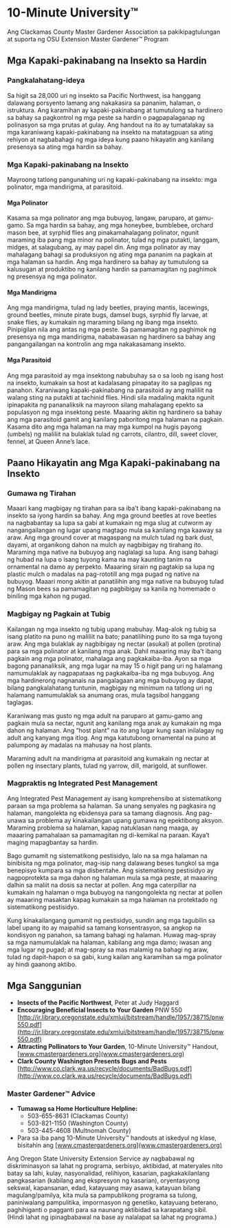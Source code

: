 # 10-Minute University™  
Ang Clackamas County Master Gardener Association sa pakikipagtulungan at suporta ng OSU Extension Master Gardener™ Program  

## Mga Kapaki-pakinabang na Insekto sa Hardin  
### Pangkalahatang-ideya  
Sa higit sa 28,000 uri ng insekto sa Pacific Northwest, isa hanggang dalawang porsyento lamang ang nakakasira sa pananim, halaman, o istruktura. Ang karamihan ay kapaki-pakinabang at tumutulong sa hardinero sa bahay sa pagkontrol ng mga peste sa hardin o pagpapalaganap ng polinasyon sa mga prutas at gulay. Ang handout na ito ay tumatalakay sa mga karaniwang kapaki-pakinabang na insekto na matatagpuan sa ating rehiyon at nagbabahagi ng mga ideya kung paano hikayatin ang kanilang presensya sa ating mga hardin sa bahay.  

### Mga Kapaki-pakinabang na Insekto  
Mayroong tatlong pangunahing uri ng kapaki-pakinabang na insekto: mga polinator, mga mandirigma, at parasitoid.  

#### Mga Polinator  
Kasama sa mga polinator ang mga bubuyog, langaw, paruparo, at gamu-gamo. Sa mga hardin sa bahay, ang mga honeybee, bumblebee, orchard mason bee, at syrphid flies ang pinakamahalagang polinator, ngunit maraming iba pang mga minor na polinator, tulad ng mga putakti, langgam, midges, at salagubang, ay may papel din. Ang mga polinator ay may mahalagang bahagi sa produksiyon ng ating mga pananim na pagkain at mga halaman sa hardin. Ang mga hardinero sa bahay ay tumutulong sa kalusugan at produktibo ng kanilang hardin sa pamamagitan ng paghimok ng presensya ng mga polinator.  

#### Mga Mandirigma  
Ang mga mandirigma, tulad ng lady beetles, praying mantis, lacewings, ground beetles, minute pirate bugs, damsel bugs, syrphid fly larvae, at snake flies, ay kumakain ng maraming bilang ng ibang mga insekto. Pinipigilan nila ang antas ng mga peste. Sa pamamagitan ng paghimok ng presensya ng mga mandirigma, nababawasan ng hardinero sa bahay ang pangangailangan na kontrolin ang mga nakakasamang insekto.  

#### Mga Parasitoid  
Ang mga parasitoid ay mga insektong nabubuhay sa o sa loob ng isang host na insekto, kumakain sa host at kadalasang pinapatay ito sa paglipas ng panahon. Karaniwang kapaki-pakinabang na parasitoid ay ang maliliit na walang sting na putakti at tachinid flies. Hindi sila madaling makita ngunit ipinapakita ng pananaliksik na mayroon silang mahalagang epekto sa populasyon ng mga insektong peste. Maaaring akitin ng hardinero sa bahay ang mga parasitoid gamit ang kanilang paboritong mga halaman na pagkain. Kasama dito ang mga halaman na may mga kumpol na hugis payong (umbels) ng maliliit na bulaklak tulad ng carrots, cilantro, dill, sweet clover, fennel, at Queen Anne’s lace.  

## Paano Hikayatin ang Mga Kapaki-pakinabang na Insekto  

### Gumawa ng Tirahan  
Maaari kang magbigay ng tirahan para sa iba’t ibang kapaki-pakinabang na insekto sa iyong hardin sa bahay. Ang mga ground beetles at rove beetles na nagbabantay sa lupa sa gabi at kumakain ng mga slug at cutworm ay nangangailangan ng lugar upang magtago mula sa kanilang mga kaaway sa araw. Ang mga ground cover at magaspang na mulch tulad ng bark dust, dayami, at organikong dahon na mulch ay nagbibigay ng tirahang ito. Maraming mga native na bubuyog ang naglalagi sa lupa. Ang isang bahagi ng hubad na lupa o isang tuyong kama na may kaunting tanim na ornamental na damo ay perpekto. Maaaring sirain ng pagtakip sa lupa ng plastic mulch o madalas na pag-rototill ang mga pugad ng native na bubuyog. Maaari mong akitin at panatilihin ang mga native na bubuyog tulad ng Mason bees sa pamamagitan ng pagbibigay sa kanila ng homemade o biniling mga kahon ng pugad.  

### Magbigay ng Pagkain at Tubig  
Kailangan ng mga insekto ng tubig upang mabuhay. Mag-alok ng tubig sa isang platito na puno ng maliliit na bato; panatilihing puno ito sa mga tuyong araw. Ang mga bulaklak ay nagbibigay ng nectar (asukal) at pollen (protina) para sa mga polinator at kanilang mga anak. Dahil maaaring may iba’t ibang pagkain ang mga polinator, mahalaga ang pagkakaiba-iba. Ayon sa mga bagong pananaliksik, ang mga lugar na may 15 o higit pang uri ng halamang namumulaklak ay nagpapataas ng pagkakaiba-iba ng mga bubuyog. Ang mga hardinerong nagnanais na pangalagaan ang mga bubuyog ay dapat, bilang pangkalahatang tuntunin, magbigay ng minimum na tatlong uri ng halamang namumulaklak sa anumang oras, mula tagsibol hanggang taglagas.  

Karaniwang mas gusto ng mga adult na paruparo at gamu-gamo ang pagkain mula sa nectar, ngunit ang kanilang mga anak ay kumakain ng mga dahon ng halaman. Ang “host plant” na ito ang lugar kung saan inilalagay ng adult ang kanyang mga itlog. Ang mga katutubong ornamental na puno at palumpong ay madalas na mahusay na host plants.  

Maraming adult na mandirigma at parasitoid ang kumakain ng nectar at pollen ng insectary plants, tulad ng yarrow, dill, marigold, at sunflower.  

### Magpraktis ng Integrated Pest Management  
Ang Integrated Pest Management ay isang komprehensibo at sistematikong paraan sa mga problema sa halaman. Sa unang senyales ng pagkasira ng halaman, mangolekta ng ebidensya para sa tamang diagnosis. Ang pag-unawa sa problema ay kinakailangan upang gumawa ng epektibong aksyon. Maraming problema sa halaman, kapag natuklasan nang maaga, ay maaaring pamahalaan sa pamamagitan ng di-kemikal na paraan. Kaya’t maging mapagbantay sa hardin.  

Bago gumamit ng sistematikong pestisidyo, lalo na sa mga halaman na binibisita ng mga polinator, mag-isip nang dalawang beses tungkol sa mga benepisyo kumpara sa mga disbentahe. Ang sistematikong pestisidyo ay nagpoprotekta sa mga dahon ng halaman mula sa mga peste, at maaaring dalhin sa maliit na dosis sa nectar at pollen. Ang mga caterpillar na kumakain ng halaman o mga bubuyog na nangongolekta ng nectar at pollen ay maaaring masaktan kapag kumakain sa mga halaman na protektado ng sistematikong pestisidyo.  

Kung kinakailangang gumamit ng pestisidyo, sundin ang mga tagubilin sa label upang ito ay maipahid sa tamang konsentrasyon, sa angkop na kondisyon ng panahon, sa tamang bahagi ng halaman. Huwag mag-spray sa mga namumulaklak na halaman, kabilang ang mga damo; iwasan ang mga lugar ng pugad; at mag-spray sa mas malamig na bahagi ng araw, tulad ng dapit-hapon o sa gabi, kung kailan ang karamihan sa mga polinator ay hindi gaanong aktibo.  

## Mga Sanggunian  
- **Insects of the Pacific Northwest**, Peter at Judy Haggard  
- **Encouraging Beneficial Insects to Your Garden** PNW 550  
  [http://ir.library.oregonstate.edu/xmlui/bitstream/handle/1957/38715/pnw550.pdf](http://ir.library.oregonstate.edu/xmlui/bitstream/handle/1957/38715/pnw550.pdf)  
- **Attracting Pollinators to Your Garden**, 10-Minute University™ Handout, [www.cmastergardeners.org](www.cmastergardeners.org)  
- **Clark County Washington Presents Bugs and Pests**  
  [http://www.co.clark.wa.us/recycle/documents/BadBugs.pdf](http://www.co.clark.wa.us/recycle/documents/BadBugs.pdf)  

### Master Gardener™ Advice  
- **Tumawag sa Home Horticulture Helpline:**  
  - 503-655-8631 (Clackamas County)  
  - 503-821-1150 (Washington County)  
  - 503-445-4608 (Multnomah County)  
- Para sa iba pang 10-Minute University™ handouts at iskedyul ng klase, bisitahin ang [www.cmastergardeners.org](www.cmastergardeners.org)  

Ang Oregon State University Extension Service ay nagbabawal ng diskriminasyon sa lahat ng programa, serbisyo, aktibidad, at materyales nito batay sa lahi, kulay, nasyonalidad, relihiyon, kasarian, pagkakakilanlang pangkasarian (kabilang ang ekspresyon ng kasarian), oryentasyong sekswal, kapansanan, edad, katayuang may asawa, katayuan bilang magulang/pamilya, kita mula sa pampublikong programa sa tulong, paniniwalang pampulitika, impormasyon ng genetiko, katayuang beterano, paghihiganti o pagganti para sa naunang aktibidad sa karapatang sibil. (Hindi lahat ng ipinagbabawal na base ay nalalapat sa lahat ng programa.)